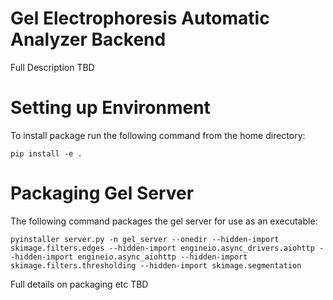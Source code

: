 Gel Electrophoresis Automatic Analyzer Backend
==============================
Full Description TBD

Setting up Environment
==============================
To install package run the following command from the home directory:

`pip install -e .`


Packaging Gel Server
==============================
The following command packages the gel server for use as an executable:

`pyinstaller server.py -n gel_server --onedir --hidden-import skimage.filters.edges --hidden-import engineio.async_drivers.aiohttp --hidden-import engineio.async_aiohttp --hidden-import skimage.filters.thresholding --hidden-import skimage.segmentation`

Full details on packaging etc TBD